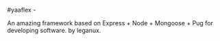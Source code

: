 #yaaflex -

An amazing framework based on Express + Node + Mongoose + Pug for developing  software. by leganux.


